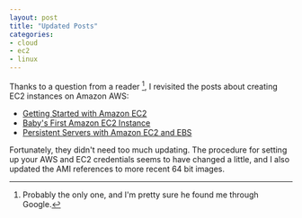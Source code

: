 ```yaml
---
layout: post
title: "Updated Posts"
categories:
- cloud
- ec2
- linux
---
```

Thanks to a question from a reader [^fn1], I revisited the posts about creating EC2 instances on Amazon AWS:

* [Getting Started with Amazon EC2](http://craigcottingham.github.com/2011/03/15/ec2-getting-started.html)
* [Baby's First Amazon EC2 Instance](http://craigcottingham.github.com/2011/03/16/babys-first-ec2-instance.html)
* [Persistent Servers with Amazon EC2 and EBS](http://craigcottingham.github.com/2011/03/17/ec2-ebs-instance.html)

Fortunately, they didn't need too much updating. The procedure for setting up your AWS and EC2 credentials
seems to have changed a little, and I also updated the AMI references to more recent 64 bit images.

[^fn1]: Probably the only one, and I'm pretty sure he found me through Google.
